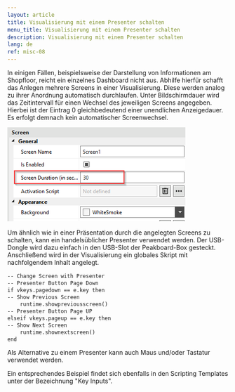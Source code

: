 ```yaml
---
layout: article
title: Visualisierung mit einem Presenter schalten
menu_title: Visualisierung mit einem Presenter schalten
description: Visualisierung mit einem Presenter schalten
lang: de
ref: misc-08
---
```


In einigen Fällen, beispielsweise der Darstellung von Informationen am Shopfloor, reicht ein einzelnes Dashboard nicht aus. 
Abhilfe hierfür schafft das Anlegen mehrere Screens in einer Visualisierung.
Diese werden analog zu ihrer Anordnung automatisch durchlaufen. Unter Bildschirmdauer wird das Zeitintervall für einen Wechsel des jeweiligen Screens angegeben.
Hierbei ist der Eintrag 0 gleichbedeutend einer unendlichen Anzeigedauer. Es erfolgt demnach kein automatischer Screenwechsel.

![Bildschirmdauer](/assets/images/misc/presenter/screenduration.png)

Um ähnlich wie in einer Präsentation durch die angelegten Screens zu schalten, kann ein handelsüblicher Presenter verwendet werden. Der USB-Dongle wird dazu einfach in den USB-Slot der Peakboard-Box gesteckt.
Anschließend wird in der Visualisierung ein globales Skript mit nachfolgendem Inhalt angelegt. 

```
-- Change Screen with Presenter
-- Presenter Button Page Down
if vkeys.pagedown == e.key then
-- Show Previous Screen
	runtime.showpreviousscreen()
-- Presenter Button Page UP
elseif vkeys.pageup == e.key then
-- Show Next Screen
	runtime.shownextscreen()
end
```

Als Alternative zu einem Presenter kann auch Maus und/oder Tastatur verwendet werden.

Ein entsprechendes Beispiel findet sich ebenfalls in den Scripting Templates unter der Bezeichnung "Key Inputs".